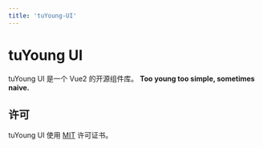 ```yaml
---
title: 'tuYoung-UI'
---
```

# tuYoung UI
tuYoung UI 是一个 Vue2 的开源组件库。
**Too young too simple, sometimes naive.**

## 许可
tuYoung UI 使用 [MIT](https://opensource.org/licenses/MIT) 许可证书。